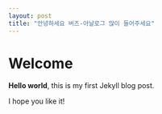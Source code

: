 ```yaml
---
layout: post
title: "안녕하세요 버즈-아날로그 많이 들어주세요" 
--- 
```


# Welcome

**Hello world**, this is my first Jekyll blog post.

I hope you like it!

